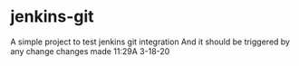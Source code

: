 # jenkins-git

A simple project to test jenkins git integration
And it should be triggered by any change
changes made 11:29A 3-18-20
